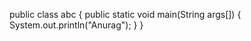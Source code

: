 public class abc
{
   public static void main(String args[])
   {
      System.out.println("Anurag");
      }
      }
